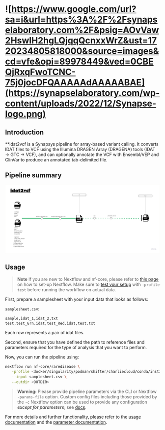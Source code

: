 # ![https://www.google.com/url?sa=i&url=https%3A%2F%2Fsynapselaboratory.com%2F&psig=AOvVaw2HswlH2hgLQjqqQcnxxWrZ&ust=1720234805818000&source=images&cd=vfe&opi=89978449&ved=0CBEQjRxqFwoTCNC-75j0jocDFQAAAAAdAAAAABAE](https://synapselaboratory.com/wp-content/uploads/2022/12/Synapse-logo.png)

## Introduction

**idat2vcf is a Synapsys pipeline for array-based variant calling. It converts IDAT files to VCF using the Illumina DRAGEN Array (DRAGENA) tools (IDAT → GTC → VCF), and can optionally annotate the VCF with Ensembl/VEP and ClinVar to produce an annotated tab-delimited file.

## Pipeline summary

<!-- prettier-ignore -->
<p align="center">
    <img title="nf-core/idat2vcf workflow" src="docs/images/idat2vcf.png">
</p>



## Usage

> **Note**
> If you are new to Nextflow and nf-core, please refer to [this page](https://nf-co.re/docs/usage/installation) on how
> to set-up Nextflow. Make sure to [test your setup](https://nf-co.re/docs/usage/introduction#how-to-run-a-pipeline)
> with `-profile test` before running the workflow on actual data.

First, prepare a samplesheet with your input data that looks as follows:

`samplesheet.csv`:

```csv
sample,idat_1,idat_2,txt
test,test_Grn.idat,test_Red.idat,test.txt
```

Each row represents a pair of idat files.

Second, ensure that you have defined the path to reference files and parameters required for the type of analysis that you want to perform. 

Now, you can run the pipeline using:

```bash
nextflow run nf-core/raredisease \
   -profile <docker/singularity/podman/shifter/charliecloud/conda/institute> \
   --input samplesheet.csv \
   --outdir <OUTDIR>
```

> **Warning:**
> Please provide pipeline parameters via the CLI or Nextflow `-params-file` option. Custom config files including those
> provided by the `-c` Nextflow option can be used to provide any configuration _**except for parameters**_;
> see [docs](https://nf-co.re/usage/configuration#custom-configuration-files).

For more details and further functionality, please refer to the [usage documentation](https://nf-co.re/raredisease/usage) and the [parameter documentation](https://nf-co.re/raredisease/parameters).
